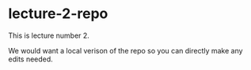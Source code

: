 # lecture-2-repo

This is lecture number 2.

We would want a local verison of the repo so you can directly make any edits needed. 